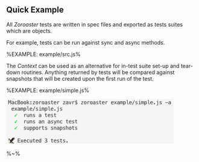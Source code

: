 ## Quick Example

All _Zoroaster_ tests are written in spec files and exported as tests suites which are objects.

For example, tests can be run against sync and async methods.

%EXAMPLE: example/src.js%

The _Context_ can be used as an alternative for in-test suite set-up and tear-down routines. Anything returned by tests will be compared against snapshots that will be created upon the first run of the test.

%EXAMPLE: example/simple.js%

![Zoroaster Example Test Results](doc/zoroaster.png)

%~%